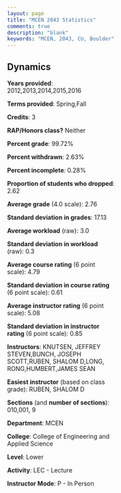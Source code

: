 ```yaml
---
layout: page
title: "MCEN 2043 Statistics"
comments: true
description: "blank"
keywords: "MCEN, 2043, CU, Boulder"
--- 
```

<head>
<script src="https://ajax.googleapis.com/ajax/libs/jquery/2.1.3/jquery.min.js"></script>
<script src="https://dl.dropboxusercontent.com/s/pc42nxpaw1ea4o9/highcharts.js?dl=0"></script>
<!-- <script src="../assets/js/highcharts.js"></script> -->
<style type="text/css">@font-face {
	font-family: "Bebas Neue";
	src: url(https://www.filehosting.org/file/details/544349/BebasNeue%20Regular.otf) format("opentype");
	}
	h1.Bebas { 
		font-family: "Bebas Neue", Verdana, Tahoma;
	}
</style>
</head>
<body>
	<div id="container" style="float: right; width: 45%; height: 88%; margin-left: 2.5%; margin-right: 2.5%;"></div>
	<script language="JavaScript">
		$(document).ready(function() {
		var chart = {type: 'column'};
		var title = {text: 'Grade Distribution'};
		var xAxis = {categories: ['A','B','C','D','F'],crosshair: true};
		var yAxis = {min: 0,title: {text: 'Percentage'}};
		var tooltip = {headerFormat: '<center><b><span style="font-size:20px">{point.key}</span></b></center>',
		               pointFormat: '<td style="padding:0"><b>{point.y:.1f}%</b></td>',
		               footerFormat: '</table>',shared: true,useHTML: true};
		var plotOptions = {column: {pointPadding: 0.0,borderWidth: 0}};  
		var credits = {enabled: false};var series= [{name: 'Percent',data: [17.22,47.95,29.43,4.0,1.4,]}];
		var json = {};
		json.chart = chart;
		json.title = title;
		json.tooltip = tooltip;
		json.xAxis = xAxis;
		json.yAxis = yAxis;  
		json.series = series;
		json.plotOptions = plotOptions;  
		json.credits = credits;
		$('#container').highcharts(json);
	});
	</script>
</body>
			   
## Dynamics

**Years provided**: 2012,2013,2014,2015,2016

**Terms provided**: Spring,Fall

**Credits**: 3

**RAP/Honors class?** Neither

**Percent grade**: 99.72%

**Percent withdrawn**: 2.63%

**Percent incomplete**: 0.28%

**Proportion of students who dropped**: 2.62

**Average grade** (4.0 scale): 2.76

**Standard deviation in grades**: 17.13

**Average workload** (raw): 3.0

**Standard deviation in workload** (raw): 0.3

**Average course rating** (6 point scale): 4.79

**Standard deviation in course rating** (6 point scale): 0.61

**Average instructor rating** (6 point scale): 5.08

**Standard deviation in instructor rating** (6 point scale): 0.85

**Instructors**: KNUTSEN, JEFFREY STEVEN,BUNCH, JOSEPH SCOTT,RUBEN, SHALOM D,LONG, RONG,HUMBERT,JAMES SEAN

**Easiest instructor** (based on class grade): RUBEN, SHALOM D

**Sections** (and **number of sections**): 010,001, 9

**Department**: MCEN

**College**: College of Engineering and Applied Science

**Level**: Lower

**Activity**: LEC - Lecture

**Instructor Mode**: P  - In Person